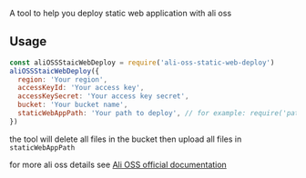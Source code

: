 
A tool to help you deploy static web application with ali oss

## Usage

```js
const aliOSSStaicWebDeploy = require('ali-oss-static-web-deploy')
aliOSSStaicWebDeploy({
  region: 'Your region',
  accessKeyId: 'Your access key',
  accessKeySecret: 'Your access key secret',
  bucket: 'Your bucket name',
  staticWebAppPath: 'Your path to deploy', // for example: require('path').resolve(__dirname, 'dist')
})
```

the tool will delete all files in the bucket then upload all files in `staticWebAppPath`

for more ali oss details see [Ali OSS official documentation](https://help.aliyun.com/product/31815.html)
